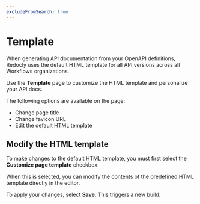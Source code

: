 ```yaml
---
excludeFromSearch: true
---
```


# Template

When generating API documentation from your OpenAPI definitions, Redocly uses the default HTML template for all API versions across all Workflows organizations.

Use the **Template** page to customize the HTML template and personalize your API docs.

The following options are available on the page:

- Change page title
- Change favicon URL
- Edit the default HTML template

## Modify the HTML template

To make changes to the default HTML template, you must first select the **Customize page template** checkbox.

When this is selected, you can modify the contents of the predefined HTML template directly in the editor.

To apply your changes, select **Save**. This triggers a new build.

